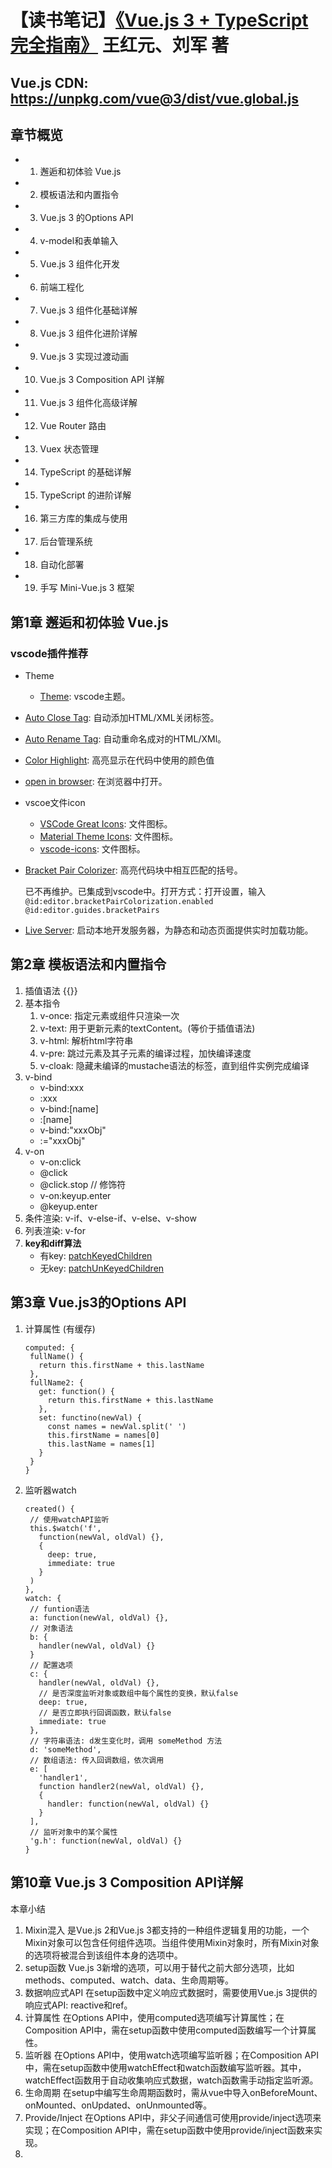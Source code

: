 # 【读书笔记】[《Vue.js 3 + TypeScript 完全指南》](https://book.douban.com/subject/36560742/) 王红元、刘军 著

## Vue.js CDN: https://unpkg.com/vue@3/dist/vue.global.js

## 章节概览

- 1. 邂逅和初体验 Vue.js
- 2. 模板语法和内置指令
- 3. Vue.js 3 的Options API
- 4. v-model和表单输入
- 5. Vue.js 3 组件化开发
- 6. 前端工程化
- 7. Vue.js 3 组件化基础详解
- 8. Vue.js 3 组件化进阶详解
- 9. Vue.js 3 实现过渡动画
- 10. Vue.js 3 Composition API 详解
- 11. Vue.js 3 组件化高级详解
- 12. Vue Router 路由
- 13. Vuex 状态管理
- 14. TypeScript 的基础详解
- 15. TypeScript 的进阶详解
- 16. 第三方库的集成与使用
- 17. 后台管理系统
- 18. 自动化部署
- 19. 手写 Mini-Vue.js 3 框架

## 第1章 邂逅和初体验 Vue.js

### vscode插件推荐

- Theme
  - [Theme](https://marketplace.visualstudio.com/items?itemName=tal7aouy.theme): vscode主题。
- [Auto Close Tag](https://marketplace.visualstudio.com/items?itemName=formulahendry.auto-close-tag): 自动添加HTML/XML关闭标签。
- [Auto Rename Tag](https://marketplace.visualstudio.com/items?itemName=formulahendry.auto-rename-tag): 自动重命名成对的HTML/XMl。
- [Color Highlight](https://marketplace.visualstudio.com/items?itemName=naumovs.color-highlight): 高亮显示在代码中使用的颜色值
- [open in browser](https://marketplace.visualstudio.com/items?itemName=techer.open-in-browser): 在浏览器中打开。
- vscoe文件icon

  - [VSCode Great Icons](https://marketplace.visualstudio.com/items?itemName=emmanuelbeziat.vscode-great-icons): 文件图标。
  - [Material Theme Icons](https://marketplace.visualstudio.com/items?itemName=Equinusocio.vsc-material-theme-icons): 文件图标。
  - [vscode-icons](https://marketplace.visualstudio.com/items?itemName=vscode-icons-team.vscode-icons): 文件图标。

- [Bracket Pair Colorizer](https://marketplace.visualstudio.com/items?itemName=CoenraadS.bracket-pair-colorizer-2): 高亮代码块中相互匹配的括号。

  已不再维护。已集成到vscode中。打开方式：打开设置，输入 `@id:editor.bracketPairColorization.enabled @id:editor.guides.bracketPairs`

- [Live Server](https://marketplace.visualstudio.com/items?itemName=ritwickdey.LiveServer): 启动本地开发服务器，为静态和动态页面提供实时加载功能。

## 第2章 模板语法和内置指令

1. 插值语法 {{}}
2. 基本指令
   1. v-once: 指定元素或组件只渲染一次
   2. v-text: 用于更新元素的textContent。(等价于插值语法)
   3. v-html: 解析html字符串
   4. v-pre: 跳过元素及其子元素的编译过程，加快编译速度
   5. v-cloak: 隐藏未编译的mustache语法的标签，直到组件实例完成编译
3. v-bind
   - v-bind:xxx
   - :xxx
   - v-bind:[name]
   - :[name]
   - v-bind:"xxxObj"
   - :="xxxObj"
4. v-on
   - v-on:click
   - @click
   - @click.stop // 修饰符
   - v-on:keyup.enter
   - @keyup.enter
5. 条件渲染: v-if、v-else-if、v-else、v-show
6. 列表渲染: v-for
7. **key和diff算法**
   - 有key: [patchKeyedChildren](https://github.com/vuejs/core/blob/main/packages/runtime-core/src/renderer.ts)
   - 无key: [patchUnKeyedChildren](https://github.com/vuejs/core/blob/main/packages/runtime-core/src/renderer.ts)

## 第3章 Vue.js3的Options API

1. 计算属性 (有缓存)
   ```
   computed: {
    fullName() {
      return this.firstName + this.lastName
    },
    fullName2: {
      get: function() {
        return this.firstName + this.lastName
      },
      set: functino(newVal) {
        const names = newVal.split(' ')
        this.firstName = names[0]
        this.lastName = names[1]
      }
    }
   }
   ```
2. 监听器watch

   ```
   created() {
    // 使用watchAPI监听
    this.$watch('f',
      function(newVal, oldVal) {},
      {
        deep: true,
        immediate: true
      }
    )
   },
   watch: {
    // funtion语法
    a: function(newVal, oldVal) {},
    // 对象语法
    b: {
      handler(newVal, oldVal) {}
    }
    // 配置选项
    c: {
      handler(newVal, oldVal) {},
      // 是否深度监听对象或数组中每个属性的变换，默认false
      deep: true,
      // 是否立即执行回调函数，默认false
      immediate: true
    },
    // 字符串语法: d发生变化时，调用 someMethod 方法
    d: 'someMethod',
    // 数组语法: 传入回调数组，依次调用
    e: [
      'handler1',
      function handler2(newVal, oldVal) {},
      {
        handler: function(newVal, oldVal) {}
      }
    ],
    // 监听对象中的某个属性
    'g.h': function(newVal, oldVal) {}
   }
   ```

## 第10章 Vue.js 3 Composition API详解

本章小结

1. Mixin混入
   是Vue.js 2和Vue.js 3都支持的一种组件逻辑复用的功能，一个Mixin对象可以包含任何组件选项。当组件使用Mixin对象时，所有Mixin对象的选项将被混合到该组件本身的选项中。
2. setup函数
   Vue.js 3新增的选项，可以用于替代之前大部分选项，比如 methods、computed、watch、data、生命周期等。
3. 数据响应式API
   在setup函数中定义响应式数据时，需要使用Vue.js 3提供的响应式API: reactive和ref。
4. 计算属性
   在Options API中，使用computed选项编写计算属性；在Composition API中，需在setup函数中使用computed函数编写一个计算属性。
5. 监听器
   在Options API中，使用watch选项编写监听器；在Composition API中，需在setup函数中使用watchEffect和watch函数编写监听器。其中，watchEffect函数用于自动收集响应式数据，watch函数需手动指定监听源。
6. 生命周期
   在setup中编写生命周期函数时，需从vue中导入onBeforeMount、onMounted、onUpdated、onUnmounted等。
7. Provide/Inject
   在Options API中，非父子间通信可使用provide/inject选项来实现；在Composition API中，需在setup函数中使用provide/inject函数来实现。
8. <script setup>语法
   在Vue.js 3中，除了可在setup函数中使用Composition API，还可以使用<script setup>语法糖，在script顶层编写setup相关的代码。

## 第11章 Vue.js 3 组件化高级详解

本章小结

1. render函数
   Vue.js 3支持在render函数中用jsx语法编写页面
2. 自定义指令
   使用directive方法注册全局指令，在组件中用directives选择注册局部指令。
3. teleport组件
   teleport为Vue.js 3内置组件，使用to属性，可将组件挂载到id='app'之外的元素上。
4. Vue.js 3 插件
   插件可以向Vue.js 3全局添加一些功能。如：全局方法、属性、指令、mixin和组件等。插件支持对象类型(必须有一个install函数)和函数类型
5. nextTick的实现原理
   nextTick可将回调推迟到下一个DOM更新周期之后执行。nextTick内部用Promise包裹回调函数，将回调函数加入微任务队列中。

## 第12章 Vue Router 路由

本章小结

1. 前端路由实现2种方式：hash模式、history模式。
2. Vue Router基本使用：通过createRouter函数创建路由对象，接收routes路由数组及history路由模式对象。通过app.use安装路由对象。通过<router-view>占位，来显示路由组件。
3. 进阶使用：动态路由、动态添加路由、动态删除路由、嵌套路由、编程式导航、导航守卫等。

## 第13章 VueX 状态管理

本章小结

1. state: 可通过$store.state或useStore获取状态，也可通过mapState辅助函数获取。
2. getters: 类似store的计算属性，可通过$store.getters 或 mapGetters辅助函数获取。
3. mutations: 更改store状态的唯一方法是提交mutation, 可通过$store.commit 或 mapMutations辅助函数触发提交mutation。
4. actions: action提交的是mutation，并支持异步操作，可通过$store.dispatch或mapActions辅助函数触发action。
5. modules: Vuex允许将store分割成多个模块。每个模块拥有自己的state、mutation、action、getter，甚至嵌套子模块，这样可以更好地组织和管理状态。

## 第14章 TypeScript的基础详解 (npm i typescript -g)

1. 使用webpack搭建TypeScript运行环境 (看链接14-1中的文章)
2. 使用ts-node库搭建TypeScript运行环境
   ```
   1. 全局安装ts-node工具库
      npm install ts-node -g
   2. ts-node依赖 tslib和@types/node
      npm install tslib @types/node -g
   ```

本章小结

1. JavaScript数据类型: number、boolean、string、array、object、null、undefined、symbol
2. TypeScript数据类型: any、unknown、void、never、tuple
3. TypeScript类型补充: 函数参数、返回值、对象类型、联合类型、类型断言、字面量类型、类型缩小
4. TypeScript函数: 函数类型、函数参数、可选参数、默认参数、剩余参数、this的类型、函数重载

## 第15章 TypeScript的进阶详解

本章小结

1. TypeScirpt类的使用: 类的定义、继承、多态、成员修饰符、只读属性、访问器等
2. TypeScript接口的使用: 接口的声明、索引类型、函数类型、接口继承、交叉类型等
3. TypeScript枚举和泛型: 枚举类型的使用、认识泛型、泛型接口、泛型类、泛型约束等
4. TypeScript模块和命名空间: 模块化开发/使用、命名空间的认识/使用等
5. TypeScript类型声明: 类型查找规则、声明变量/函数/类/模块等
6. TypeScript编译器的配置: 包括tsconfig.json文件的创建、tsconfig文件常见属性的详解

## 第16章 第三方库的集成与使用

本章小结

1. Vue ClI: 创建vue+ts项目
2. Vue Router: 路由组件
3. Vuex: 状态管理组件
4. Element Plus: UI组件
5. axios: 网络库
6. ECharts: 图表库

## 第17章 后台管理系统

本章小结

1. 项目创建: vue create xxx (+ ts)
2. 开发规范: 编辑器规范、prettier代码格式化、ESLint 代码校验、编码规范等
3. 集成3方库: Vue Router、Vuex、Element Plus 按需引入、axios封装等
4. 功能模块: 登录面板、表单验证、菜单组件、动态注册路由、高级检索、表格列表组件等

## 第18章 自动化部署

本章小结

1. 项目部署和DevOps: 传统开发模式、DevOps开发模式、持续集成、持续交付、自动化部署等
2. 云服务的购买和使用: 阿里云的云服务器ECS(购买、连接、安装软件)等
3. Nginx手动部署项目: Nginx安装和配置、Vue.js 3项目打包和上传
4. Jenkins自动化部署: Jenkins安装、Jenkins插件安装、编写自动化部署任务等

